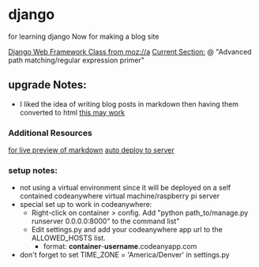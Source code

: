 # django
for learning django
Now for making a blog site

[Django Web Framework Class from moz://a](https://developer.mozilla.org/en-US/docs/Learn/Server-side/Django)
[Current Section:](https://developer.mozilla.org/en-US/docs/Learn/Server-side/Django/Generic_views) @ "Advanced path matching/regular expression primer"

## upgrade Notes:
* I liked the idea of writing blog posts in markdown then having them converted to html [this may work](https://www.imzjy.com/blog/2018-05-20-render-the-markdown-in-django)

### Additional Resources
[for live preview of markdown](https://markdownlivepreview.com/)
[auto deploy to server](https://dev.to/p0oker/automatic-deployment-from-github-to-your-server-with-no-third-party-app-3f5j)


### setup notes:
* not using a virtual environment since it will be deployed on a self contained codeanywhere virtual machine/raspberry pi server
* special set up to work in codeanywhere:
  * Right-click on container > config. Add "python path_to/manage.py runserver 0.0.0.0:8000" to the command list"
  * Edit settings.py and add your codeanywhere app url to the ALLOWED_HOSTS list.
    * format: **container**-**username**.codeanyapp.com
* don't forget to set TIME_ZONE = 'America/Denver' in settings.py
